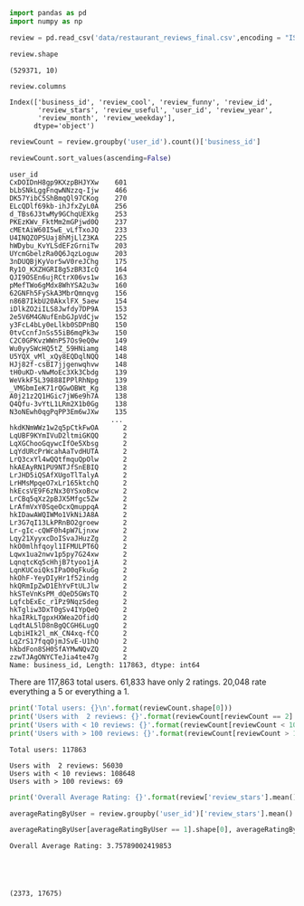


```python
import pandas as pd
import numpy as np
```




```python
review = pd.read_csv('data/restaurant_reviews_final.csv',encoding = "ISO-8859-1",index_col=0)
```




```python
review.shape
```





    (529371, 10)





```python
review.columns
```





    Index(['business_id', 'review_cool', 'review_funny', 'review_id',
           'review_stars', 'review_useful', 'user_id', 'review_year',
           'review_month', 'review_weekday'],
          dtype='object')





```python
reviewCount = review.groupby('user_id').count()['business_id']

reviewCount.sort_values(ascending=False)
```





    user_id
    CxDOIDnH8gp9KXzpBHJYXw    601
    bLbSNkLggFnqwNNzzq-Ijw    466
    DK57YibC5ShBmqQl97CKog    270
    ELcQDlf69kb-ihJfxZyL0A    256
    d_TBs6J3twMy9GChqUEXkg    253
    PKEzKWv_FktMm2mGPjwd0Q    237
    cMEtAiW60I5wE_vLfTxoJQ    233
    U4INQZOPSUaj8hMjLlZ3KA    225
    hWDybu_KvYLSdEFzGrniTw    203
    UYcmGbelzRa0Q6JqzLoguw    203
    3nDUQBjKyVor5wV0reJChg    175
    Ry1O_KXZHGRI8g5zBR3IcQ    164
    QJI9OSEn6ujRCtrX06vs1w    163
    pMefTWo6gMdx8WhYSA2u3w    160
    62GNFh5FySkA3MbrQmnqvg    156
    n86B7IkbU20AkxlFX_5aew    154
    iDlkZO2iILS8Jwfdy7DP9A    153
    2e5V6M4GNufEnbGJpVdCjw    152
    y3FcL4bLy0eLlkb0SDPnBQ    150
    0tvCcnfJnSs55iB6mqPk3w    150
    C2C0GPKvzWWnP57Os9eQ0w    149
    Wu0yySWcHQ5tZ_59HNiamg    148
    U5YQX_vMl_xQy8EQDqlNQQ    148
    HJj82f-csBI7jjgenwqhvw    148
    tH0uKD-vNwMoEc3Xk3Cbdg    139
    WeVkkF5L39888IPPlRhNpg    139
    _VMGbmIeK71rQGwOBWt_Kg    138
    A0j21z2Q1HGic7jW6e9h7A    138
    Q4Qfu-3vYtL1LRm2X1b0Gg    138
    N3oNEwh0qgPqPP3Em6wJXw    135
                             ... 
    hkdKNmWWz1w2q5pCtkFwOA      2
    LqUBF9KYmIVuD2ltmiGKQQ      2
    LqXGChooGqywcIfOe5Xbsg      2
    LqYdURcPrWcahAaTvdHUTA      2
    LrQ3cxYl4wQQtfmquQpOlw      2
    hkAEAyRN1PU9NTJfSnEBIQ      2
    LrJHD5iQSAfXUgoTlTalyA      2
    LrHMsMpqeO7xLr165ktchQ      2
    hkEcsVE9F6zNx30YSxoBcw      2
    LrCBq5qXz2pBJX5Mfgc5Zw      2
    LrAfmVxY0SqeOcxQmuppqA      2
    hkIDawAWQIWMo1VkNiJA8A      2
    Lr3G7qI13LkPRnBO2groew      2
    Lr-gIc-cQWF0h4pW7Ljnxw      2
    Lqy21XyyxcDoISvaJHuzZg      2
    hkO0mlhfqoyl1IFMULPT6Q      2
    Lqwx1ua2nwv1p5py7G24xw      2
    LqnqtcKq5cHhjB7tyoo1jA      2
    LqnKUCoiQksIPaO0qFkuGg      2
    hkOhF-YeyDIyHr1f52indg      2
    hkQRmIpZwD1EhYvFtULJlw      2
    hkSTeVnKsPM_dQeD5GWsTQ      2
    LqfcbExEc_r1Pz9NqzSdeg      2
    hkTgliw3DxT0gSv4IYpQeQ      2
    hkaIRkLTgpxHXWea2OfidQ      2
    LqdtAL5lD8nBgQCGH6LugQ      2
    LqbiHIk2l_mK_CN4xq-fCQ      2
    LqZrS17fqqOjmJSvE-U1hQ      2
    hkbdFon8SH0SfAYMwNQvZQ      2
    zzwTJAgONYCTeJia4te47g      2
    Name: business_id, Length: 117863, dtype: int64



There are 117,863 total users. 61,833 have only 2 ratings. 20,048 rate everything a 5 or everything a 1.



```python
print('Total users: {}\n'.format(reviewCount.shape[0]))
print('Users with  2 reviews: {}'.format(reviewCount[reviewCount == 2].shape[0]))
print('Users with < 10 reviews: {}'.format(reviewCount[reviewCount < 10].shape[0]))
print('Users with > 100 reviews: {}'.format(reviewCount[reviewCount > 100].shape[0]))
```


    Total users: 117863
    
    Users with  2 reviews: 56030
    Users with < 10 reviews: 108648
    Users with > 100 reviews: 69




```python
print('Overall Average Rating: {}'.format(review['review_stars'].mean()))

averageRatingByUser = review.groupby('user_id')['review_stars'].mean()

averageRatingByUser[averageRatingByUser == 1].shape[0], averageRatingByUser[averageRatingByUser == 5].shape[0]
```


    Overall Average Rating: 3.75789002419853





    (2373, 17675)





```python

```

